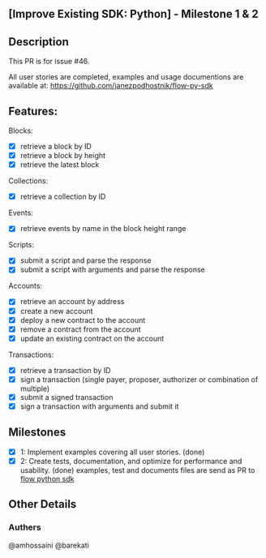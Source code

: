 ## [Improve Existing SDK: Python] - Milestone 1 & 2

## Description

This PR is for issue #46.

All user stories are completed, examples and usage documentions are available at: https://github.com/janezpodhostnik/flow-py-sdk 

## Features:

Blocks:

- [x] retrieve a block by ID
- [x] retrieve a block by height
- [x] retrieve the latest block

Collections:

- [x] retrieve a collection by ID

Events:

- [x] retrieve events by name in the block height range

Scripts:

- [x]  submit a script and parse the response
- [x] submit a script with arguments and parse the response

Accounts:

- [x] retrieve an account by address
- [x] create a new account
- [x] deploy a new contract to the account
- [x] remove a contract from the account
- [x] update an existing contract on the account

Transactions:

- [x] retrieve a transaction by ID
- [x] sign a transaction (single payer, proposer, authorizer or combination of multiple)
- [x] submit a signed transaction
- [x] sign a transaction with arguments and submit it

## Milestones

- [x] 1: Implement examples covering all user stories. (done)
- [x] 2: Create tests, documentation, and optimize for performance and usability. (done) 
         examples, test and documents files are send as PR to [flow python sdk](https://github.com/onflow/flow-go-sdk)

## Other Details

### Authers

@amhossaini
@barekati